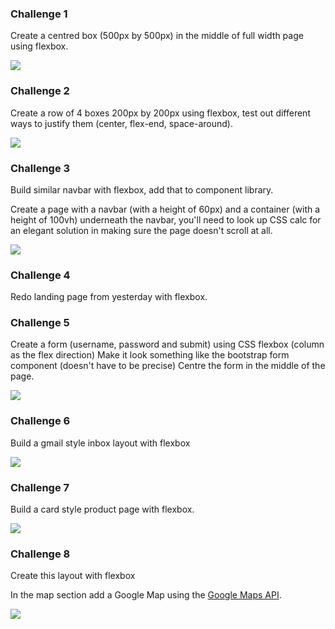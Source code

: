 ### Challenge 1

Create a centred box (500px by 500px) in the middle of full width page using flexbox.

![](https://dl.dropboxusercontent.com/s/0e8znu34zuxd949/basic-flexbox.png?dl=0)

### Challenge 2

Create a row of 4 boxes 200px by 200px using flexbox, test out different ways to justify them (center, flex-end, space-around).

![](https://dl.dropboxusercontent.com/s/9tdzjo4ir5rwrso/flexbox-row.png?dl=0)

### Challenge 3

Build similar navbar with flexbox, add that to component library.

Create a page with a navbar (with a height of 60px) and a container (with a height of 100vh) underneath the navbar, you'll need to look up CSS calc for an elegant solution in making sure the page doesn't scroll at all.

![](https://dl.dropboxusercontent.com/s/qxtopzvw9s440ua/navbar.png?dl=0)

### Challenge 4

Redo landing page from yesterday with flexbox.

### Challenge 5

Create a form (username, password and submit) using CSS flexbox (column as the flex direction) Make it look something like the bootstrap form component (doesn't have to be precise) Centre the form in the middle of the page.

![](https://dl.dropboxusercontent.com/s/4p2f6vfgt6hk1ob/form.png?dl=0)

### Challenge 6

Build a gmail style inbox layout with flexbox

![](https://dl.dropboxusercontent.com/s/khbvfa4kn8hv5bn/inbox.png?dl=0)

### Challenge 7

Build a card style product page with flexbox.

![](https://dl.dropboxusercontent.com/s/u84bvcewozz711g/products-page.png?dl=0)

### Challenge 8

Create this layout with flexbox

In the map section add a Google Map using the [Google Maps API](https://cloud.google.com/maps-platform/maps/).

![](https://media.giphy.com/media/ygx418kE1s656bTCZp/giphy.gif)